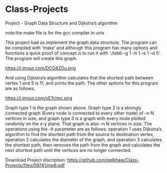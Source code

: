 # Class-Projects
Project - Graph Data Structure and Dijkstra’s algorithm

note:the make file is for the gcc compiler in unix

This project had us implement the graph data structure. The program can be compiled with ‘make’ and although this program has many options and functions a quick proof of concept is to run it with ‘./lab6 –g 1 –h 1 –s 1 –d 5’. The program will create this graph.

https://i.imgur.com/DCG4ZOu.png

And using Dijkstra’s algorithm calculates that the shortest path between vertex 1 and 5 is 11, and prints the path. The other options for this program are as follows.

https://i.imgur.com/xE7clmc.png

Graph type 1 is the graph shown above. Graph type 2 is a strongly connected graph (Every node is connected to every other node) of –n N vertices in size, and graph type 3 is a graph with every node plotted randomly on the x-y plane. That graph is also –n N vertices in size. The operations using the –h parameter are as follows: operation 1 uses Dijkstra’s algorithm to find the shortest path from the source to destination vertex, operation 2 calculates the diameter of the graph, and operation 3 calculates the shortest path, then removes the path from the graph and calculates the next shortest path until the vertices are no longer connected.

Download Project discription: https://github.com/pelkhaw/Class-Projects/files/59741/mp6.pdf

